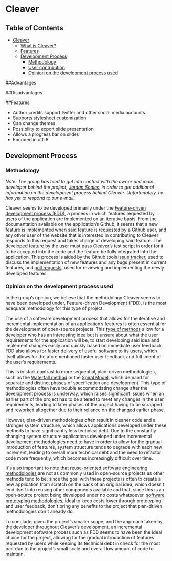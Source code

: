 # Cleaver

## Table of Contents
* [Cleaver](#cleaver)
    * [What is Cleaver?](#intro)
    * [Features](#features)
    * [Development Process](#development)
        * [Methodology](#methodology)
        * [User contribution](#user_contribution)
        * [Opinion on the development process used](#opinion)

##Advantages 

##Disadvantages


##[Features](#features)
* Author credits support twitter and other social media accounts
* Supports stylesheet customization
* Can change themes
* Possibility to export slide presentation
* Allows a progress bar on slides
* Encoded in utf-8

<div id='development'/>

## Development Process

### Methodology

*Note: The group has tried to get into contact with the owner and main developer behind the project, [Jordan Scales](https://github.com/jdan), in order to get additional information on the development process behind Cleaver. Unfortunately, he has yet to respond to our e-mail.*

Cleaver seems to be developed primarily under the [Feature-driven development process (FDD)](https://en.wikipedia.org/wiki/Feature-driven_development), a process in which features requested by users of the application are implemented on an iterative basis. 
From the documentation available on the application’s Github, it seems that a new feature is implemented when said feature is requested by a Github user, and any other user of the website that is interested in contributing to Cleaver responds to this request and takes charge of developing said feature. The developed feature by the user must pass Cleaver’s test script in order for it to be accepted into the code and the feature be fully integrated into the application. This process is aided by the Github tools [issue tracker](https://github.com/jdan/cleaver/issues), used to discuss the implementation of new features and any bugs present in current features, and [pull requests](https://github.com/jdan/cleaver/pulls), used for reviewing and implementing the newly developed features.

<div id='opinion'/>

### Opinion on the development process used

In the group’s opinion, we believe that the methodology Cleaver seems to have been developed under, Feature-driven Development (FDD), is the most adequate methodology for this type of project.

The use of a software development process that allows for the iterative and incremental implementation of an application’s features is often essential for the development of open-source projects. This [type of methods](https://en.wikipedia.org/wiki/Iterative_and_incremental_development) allow for a developer who has an interesting idea but is unsure about what the user requirements for the application will be, to start developing said idea and implement changes easily and quickly based on immediate user feedback. FDD also allows for faster delivery of useful software to its users, which itself allows for the aforementioned faster user feedback and fulfilment of  the user’s requirements.

This is in stark contrast to more sequential, plan-driven methodologies, such as the [Waterfall method](https://en.wikipedia.org/wiki/Waterfall_model) or the [Spiral Model](https://en.wikipedia.org/wiki/Spiral_model), which demand for separate and distinct phases of specification and development. This type of methodologies often have trouble accommodating change after the development process is underway, which raises significant issues when an earlier part of the project has to be altered to meet any changes in the user requirements, leading to later phases of the project having to be scrapped and reworked altogether due to their reliance on the changed earlier phase. 

However, plan-driven methodologies often result in cleaner code and a stronger system structure, which allows applications developed under these methods to have significantly less technical debt. Due to the constantly changing system structure applications developed under incremental development methodologies need to have in order to allow for the gradual introduction of features, system structure tends to degrade with each new increment, leading to overall more technical debt and the need to refactor code more frequently, which becomes increasingly difficult over time.

It's also important to note that [reuse-oriented software engineering methodologies](http://searchsoftwarequality.techtarget.com/definition/reuse-oriented-model) are not as commonly used in open-source projects as other methods tend to be, since the goal with these projects is often to create a new application from scratch on the back of an original idea, which doesn’t lend itself into reusing other components available and that, since this is an open-source project being developed under no costs whatsoever, [software prototyping methodologies](https://en.wikipedia.org/wiki/Software_prototyping), ideal to keep costs lower through prototyping and user feedback, don't bring any benefits to the project that plan-driven methodologies don't already do.

To conclude, given the project’s smaller scope, and the approach taken by the developer throughout Cleaver’s development, an incremental development software process such as FDD seems to have been the ideal choice for the project, allowing for the gradual introduction of features requested by users while keeping its technical debt in check for the most part due to the project’s small scale and overall low amount of code to maintain.